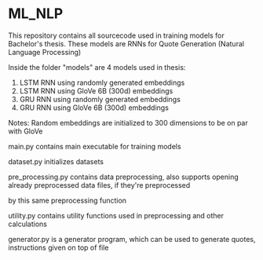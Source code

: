 # ML_NLP

This repository contains all sourcecode used in training models for Bachelor's thesis.
These models are RNNs for Quote Generation (Natural Language Processing)

Inside the folder "models" are 4 models used in thesis:
1) LSTM RNN using randomly generated embeddings
2) LSTM RNN using GloVe 6B (300d) embeddings
3) GRU RNN using randomly generated embeddings 
4) GRU RNN using GloVe 6B (300d) embeddings

Notes:
Random embeddings are initialized to 300 dimensions to be on par with GloVe

main.py contains main executable for training models

dataset.py initializes datasets

pre_processing.py contains data preprocessing, also supports opening already preprocessed data files, if they're preprocessed

by this same preprocessing function

utility.py contains utility functions used in preprocessing and other calculations

generator.py is a generator program, which can be used to generate quotes, instructions given on top of file
